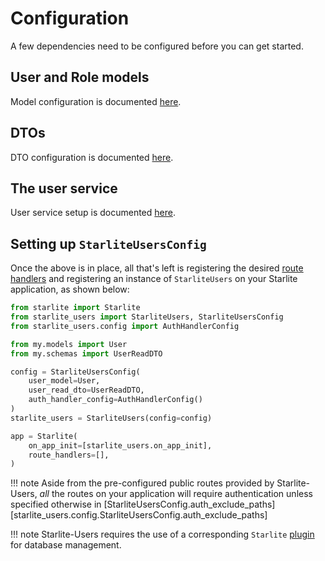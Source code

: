# Configuration

A few dependencies need to be configured before you can get started.

## User and Role models

Model configuration is documented [here](./1-database-models.md).

## DTOs

DTO configuration is documented [here](./2-data-transfer-objects.md).

## The user service

User service setup is documented [here](./3-the-user-service.md).

## Setting up `StarliteUsersConfig`

Once the above is in place, all that's left is registering the desired [route handlers](./4-route-handler-configs.md) and registering an instance of `StarliteUsers` on your Starlite application, as shown below:

```python
from starlite import Starlite
from starlite_users import StarliteUsers, StarliteUsersConfig
from starlite_users.config import AuthHandlerConfig

from my.models import User
from my.schemas import UserReadDTO

config = StarliteUsersConfig(
    user_model=User,
    user_read_dto=UserReadDTO,
    auth_handler_config=AuthHandlerConfig()
)
starlite_users = StarliteUsers(config=config)

app = Starlite(
    on_app_init=[starlite_users.on_app_init],
    route_handlers=[],
)
```

!!! note
    Aside from the pre-configured public routes provided by Starlite-Users, *all* the routes on your application will require authentication unless specified otherwise in [StarliteUsersConfig.auth_exclude_paths][starlite_users.config.StarliteUsersConfig.auth_exclude_paths]

!!! note
    Starlite-Users requires the use of a corresponding `Starlite` [plugin](https://starlite-api.github.io/starlite/1.48/usage/10-plugins/0-plugins-intro/) for database management.
